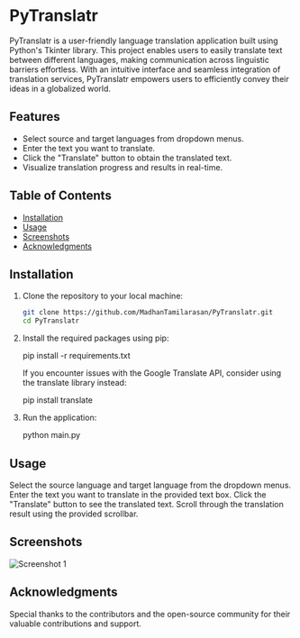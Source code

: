 # PyTranslatr

PyTranslatr is a user-friendly language translation application built using Python's Tkinter library. This project enables users to easily translate text between different languages, making communication across linguistic barriers effortless. With an intuitive interface and seamless integration of translation services, PyTranslatr empowers users to efficiently convey their ideas in a globalized world.

## Features

- Select source and target languages from dropdown menus.
- Enter the text you want to translate.
- Click the "Translate" button to obtain the translated text.
- Visualize translation progress and results in real-time.

## Table of Contents

- [Installation](#installation)
- [Usage](#usage)
- [Screenshots](#screenshots)
- [Acknowledgments](#acknowledgments)

## Installation

1. Clone the repository to your local machine:

   ```bash
   git clone https://github.com/MadhanTamilarasan/PyTranslatr.git
   cd PyTranslatr

2. Install the required packages using pip:

   pip install -r requirements.txt 

   If you encounter issues with the Google Translate API, consider using the translate library instead:
   
   pip install translate 

3. Run the application:
    
   python main.py

## Usage
Select the source language and target language from the dropdown menus.
Enter the text you want to translate in the provided text box.
Click the "Translate" button to see the translated text.
Scroll through the translation result using the provided scrollbar.

## Screenshots

![Screenshot 1](Screenshot_1.jpg)


## Acknowledgments

Special thanks to the contributors and the open-source community for their valuable contributions and support.

